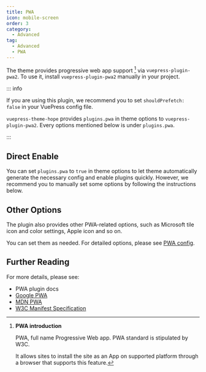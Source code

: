 ```yaml
---
title: PWA
icon: mobile-screen
order: 3
category:
  - Advanced
tag:
  - Advanced
  - PWA
---
```


The theme provides progressive web app support [^pwa-intro] via <ProjectLink name="pwa2">`vuepress-plugin-pwa2`</ProjectLink>. To use it, install `vuepress-plugin-pwa2` manually in your project.

::: info

If you are using this plugin, we recommend you to set `shouldPrefetch: false` in your VuePress config file.

`vuepress-theme-hope` provides `plugins.pwa` in theme options to `vuepress-plugin-pwa2`.
Every options mentioned below is under `plugins.pwa`.

:::

<!-- more -->

[^pwa-intro]: **PWA introduction**

    PWA, full name Progressive Web app. PWA standard is stipulated by W3C.

    It allows sites to install the site as an App on supported platform through a browser that supports this feature.

## Direct Enable <Badge text="Not recommended" type="warning" />

You can set `plugins.pwa` to `true` in theme options to let theme automatically generate the necessary config and enable plugins quickly. However, we recommend you to manually set some options by following the instructions below.

<!-- @include: @pwa/guide.md#intro -->

## Other Options

The plugin also provides other PWA-related options, such as Microsoft tile icon and color settings, Apple icon and so on.

You can set them as needed. For detailed options, please see [PWA config](../../config/plugins/pwa.md).

## Further Reading

For more details, please see:

- <ProjectLink name="pwa2">PWA plugin docs</ProjectLink>
- [Google PWA](https://web.dev/progressive-web-apps/)
- [MDN PWA](https://developer.mozilla.org/en-US/docs/Web/Progressive_web_apps)
- [W3C Manifest Specification](https://w3c.github.io/manifest/)

